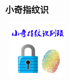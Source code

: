 # 小奇指纹识
  
![](https://github.com/liujiaqi7998/Fingerprint_identification_lock/blob/master/logo.jpg)
